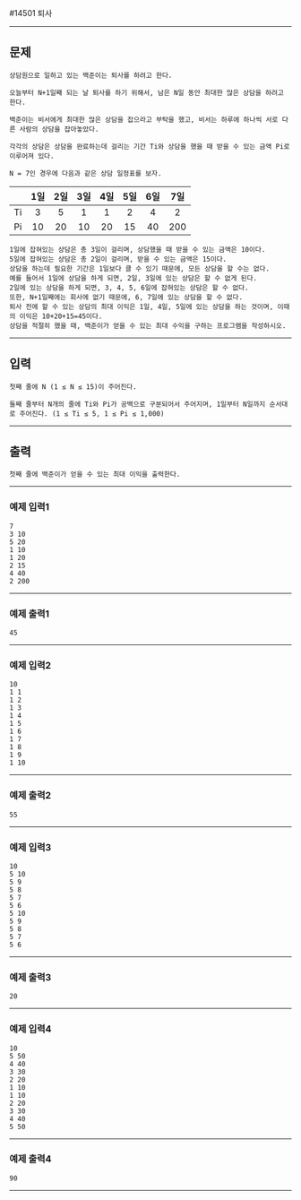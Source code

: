 #14501 퇴사

------------
## 문제

```
상담원으로 일하고 있는 백준이는 퇴사를 하려고 한다.

오늘부터 N+1일째 되는 날 퇴사를 하기 위해서, 남은 N일 동안 최대한 많은 상담을 하려고 한다.

백준이는 비서에게 최대한 많은 상담을 잡으라고 부탁을 했고, 비서는 하루에 하나씩 서로 다른 사람의 상담을 잡아놓았다.

각각의 상담은 상담을 완료하는데 걸리는 기간 Ti와 상담을 했을 때 받을 수 있는 금액 Pi로 이루어져 있다.

N = 7인 경우에 다음과 같은 상담 일정표를 보자.
```

| |1일|2일|3일|4일|5일|6일|7일|
|---|:---:|:---:|:---:|:---:|:---:|:---:|:---:|
|Ti|3|5|1|1|2|4|2|
|Pi|10|20|10|20|15|40|200|
```
1일에 잡혀있는 상담은 총 3일이 걸리며, 상담했을 때 받을 수 있는 금액은 10이다. 
5일에 잡혀있는 상담은 총 2일이 걸리며, 받을 수 있는 금액은 15이다.
상담을 하는데 필요한 기간은 1일보다 클 수 있기 때문에, 모든 상담을 할 수는 없다. 
예를 들어서 1일에 상담을 하게 되면, 2일, 3일에 있는 상담은 할 수 없게 된다. 
2일에 있는 상담을 하게 되면, 3, 4, 5, 6일에 잡혀있는 상담은 할 수 없다.
또한, N+1일째에는 회사에 없기 때문에, 6, 7일에 있는 상담을 할 수 없다.
퇴사 전에 할 수 있는 상담의 최대 이익은 1일, 4일, 5일에 있는 상담을 하는 것이며, 이때의 이익은 10+20+15=45이다.
상담을 적절히 했을 때, 백준이가 얻을 수 있는 최대 수익을 구하는 프로그램을 작성하시오.
```

------------
## 입력
```
첫째 줄에 N (1 ≤ N ≤ 15)이 주어진다.

둘째 줄부터 N개의 줄에 Ti와 Pi가 공백으로 구분되어서 주어지며, 1일부터 N일까지 순서대로 주어진다. (1 ≤ Ti ≤ 5, 1 ≤ Pi ≤ 1,000)
```
------------
## 출력
```
첫째 줄에 백준이가 얻을 수 있는 최대 이익을 출력한다.
```
----------
### 예제 입력1

```
7
3 10
5 20
1 10
1 20
2 15
4 40
2 200
```
-------
### 예제 출력1
```
45
```
-----
### 예제 입력2

```
10
1 1
1 2
1 3
1 4
1 5
1 6
1 7
1 8
1 9
1 10
```
-------
### 예제 출력2
```
55
```
-----
### 예제 입력3
```
10
5 10
5 9
5 8
5 7
5 6
5 10
5 9
5 8
5 7
5 6
```
-------
### 예제 출력3
```
20
```
-----
### 예제 입력4
```
10
5 50
4 40
3 30
2 20
1 10
1 10
2 20
3 30
4 40
5 50
```
-------
### 예제 출력4
```
90
```
-----